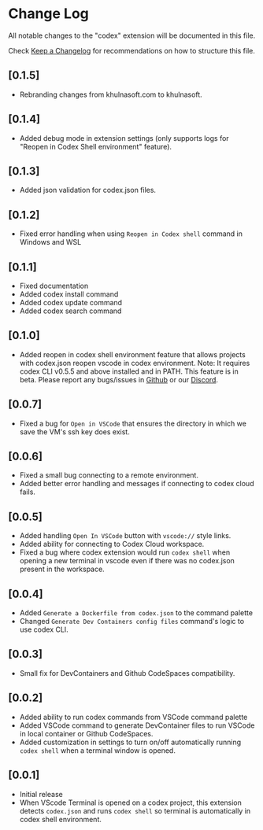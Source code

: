 # Change Log

All notable changes to the "codex" extension will be documented in this file.

Check [Keep a Changelog](http://keepachangelog.com/) for recommendations on how to structure this file.

## [0.1.5]

- Rebranding changes from khulnasoft.com to khulnasoft.

## [0.1.4]

- Added debug mode in extension settings (only supports logs for "Reopen in Codex Shell environment" feature).

## [0.1.3]

- Added json validation for codex.json files.

## [0.1.2]

- Fixed error handling when using `Reopen in Codex shell` command in Windows and WSL

## [0.1.1]

- Fixed documentation
- Added codex install command
- Added codex update command
- Added codex search command

## [0.1.0]

- Added reopen in codex shell environment feature that allows projects with codex.json
  reopen vscode in codex environment. Note: It requires codex CLI v0.5.5 and above
  installed and in PATH. This feature is in beta. Please report any bugs/issues in [Github](https://github.com/khulnasoft/codex) or our [Discord](https://discord.gg/khulnasoft).

## [0.0.7]

- Fixed a bug for `Open in VSCode` that ensures the directory in which
  we save the VM's ssh key does exist.

## [0.0.6]

- Fixed a small bug connecting to a remote environment.
- Added better error handling and messages if connecting to codex cloud fails.

## [0.0.5]

- Added handling `Open In VSCode` button with `vscode://` style links.
- Added ability for connecting to Codex Cloud workspace.
- Fixed a bug where codex extension would run `codex shell` when opening
a new terminal in vscode even if there was no codex.json present in the workspace.

## [0.0.4]

- Added `Generate a Dockerfile from codex.json` to the command palette
- Changed `Generate Dev Containers config files` command's logic to use codex CLI.

## [0.0.3]

- Small fix for DevContainers and Github CodeSpaces compatibility.

## [0.0.2]

- Added ability to run codex commands from VSCode command palette
- Added VSCode command to generate DevContainer files to run VSCode in local container or Github CodeSpaces.
- Added customization in settings to turn on/off automatically running `codex shell` when a terminal window is opened.

## [0.0.1]

- Initial release
- When VScode Terminal is opened on a codex project, this extension detects `codex.json` and runs `codex shell` so terminal is automatically in codex shell environment.
